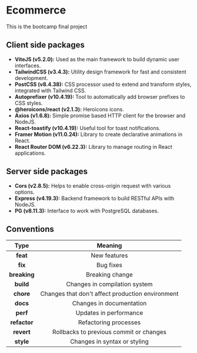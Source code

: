 # Ecommerce

This is the bootcamp final project

## Client side packages

- **ViteJS (v5.2.0):** Used as the main framework to build dynamic user interfaces.
- **TailwindCSS (v3.4.3):** Utility design framework for fast and consistent development.
- **PostCSS (v8.4.38):** CSS processor used to extend and transform styles, integrated with Tailwind CSS.
- **Autoprefixer (v10.4.19):** Tool to automatically add browser prefixes to CSS styles.
- **@heroicons/react (v2.1.3):** Heroicons icons.
- **Axios (v1.6.8):** Simple promise based HTTP client for the browser and NodeJS.
- **React-toastify (v10.4.19):** Useful tool for toast notifications.
- **Framer Motion (v11.0.24):** Library to create declarative animations in React.
- **React Router DOM (v6.22.3):** Library to manage routing in React applications.

## Server side packages

- **Cors (v2.8.5):** Helps to enable cross-origin request with various options.
- **Express (v4.19.3):** Backend framework to build RESTful APIs with NodeJS.
- **PG (v8.11.3):** Interface to work with PostgreSQL databases.

## Conventions

|     Type     |                       Meaning                       |
| :----------: | :-------------------------------------------------: |
|   **feat**   |                    New features                     |
|   **fix**    |                      Bug fixes                      |
| **breaking** |                   Breaking change                   |
|  **build**   |            Changes in compilation system            |
|  **chore**   |  Changes that don't affect production environment   |
|   **docs**   |              Changes in documentation               |
|   **perf**   |               Updates in performance                |
| **refactor** |                Refactoring processes                |
|  **revert**  |       Rollbacks to previous commit or changes       |
|  **style**   |            Changes in syntax or styling             |

